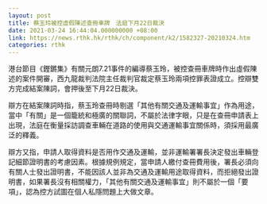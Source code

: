 ```yaml
---
layout: post
title: 蔡玉玲被控虛假陳述查冊車牌　法庭下月22日裁決
date: 2021-03-24 16:44:04.000000000 +08:00
link: https://news.rthk.hk/rthk/ch/component/k2/1582327-20210324.htm
categories: rthk
---
```


港台節目《鏗鏘集》有關元朗7.21事件的編導蔡玉玲，被控查冊車牌時作出虛假陳述的案件開審，西九龍裁判法院主任裁判官裁定蔡玉玲兩項控罪表證成立。控辯雙方完成結案陳詞，會押後至下月22日裁決。

辯方在結案陳詞時指，蔡玉玲查冊時剔選「其他有關交通及運輸事宜」作為用途，當中「有關」是一個籠統和極廣的關聯詞，不屬於法律字眼，只是在查冊申請表上出現，法庭在衡量採訪調查車輛在道路的使用與交通運輸事宜關係時，須採用最廣泛的釋義。

辯方又指，申請人取得資料是否用作交通及運輸，並非運輸署署長決定發出車輛登記細節證明書的考慮因素。根據規例規定，當申請人繳付查冊費用後，署長必須向有關人士發出證明書，不能因該人並非為交通及運輸用途取得資料，而拒絕發出證明書，如果署長沒有相關權力，「其他有關交通及運輸事宜」則不屬於一個「要項」，認為控方試圖在個人私隱問題上大做文章。
